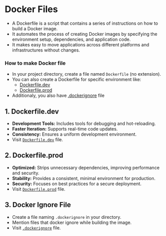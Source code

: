 # Docker Files

- A Dockerfile is a script that contains a series of instructions on how to build a Docker image.
-  It automates the process of creating Docker images by specifying the environment setup, dependencies, and application code.
- It makes easy to move applications across different platforms and infrastructures without changes.

### How to make Docker file

- In your project directory, create a file named `Dockerfile` (no extension).
- You can also create a Dockerfile for specific environment like:
    - [Dockerfile.dev](/02_docker-files/README.md#dockerfiledev)
    - [Dockerfile.prod](/02_docker-files/README.md#dockerfileprod)
- Additionaly, you also have [.dockerignore](/02_docker-files/README.md#docker-ignore-file) file

## 1. Dockerfile.dev

- **Development Tools:** Includes tools for debugging and hot-reloading.
- **Faster Iteration:** Supports real-time code updates.
- **Consistency:** Ensures a uniform development environment.
- Visit [`Dockerfile.dev`](/02_docker-files/Dockerfile.dev) file.

## 2. Dockerfile.prod

- **Optimized:** Strips unnecessary dependencies, improving performance and security.
- **Stability:** Provides a consistent, minimal environment for production.
- **Security:** Focuses on best practices for a secure deployment.
- Visit [`Dockerfile.prod`](/02_docker-files/Dockerfile.prod) file.

## 3. Docker Ignore File

- Create a file naming `.dockerignore` in your directory.
- Mention files that docker ignore while building the image.
- Visit [`.dockerignore`](/02_docker-files/.dockerignore) file.
